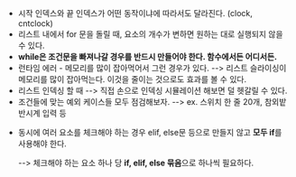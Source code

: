 * 시작 인덱스와 끝 인덱스가 어떤 동작이냐에 따라서도 달라진다. (clock, cntclock)
* 리스트 내에서 for 문을 돌릴 때, 요소의 개수가 변하면 원하는 대로 실행되지 않을 수 있다.
* <strong>while은 조건문을 빠져나갈 경우를 반드시 만들어야 한다. 함수에서든 어디서든.</strong>
* 런타임 에러 - 메모리를 많이 잡아먹어서 그런 경우가 있다.
  --> 리스트 슬라이싱이 메모리를 많이 잡아먹는다. 이것을 줄이는 것으로도 효과를 볼 수 있다.
* 리스트 인덱싱 할 때
  --> 직접 손으로 인덱싱 시뮬레이션 해보면 덜 헷갈릴 수 있다.
* 조건들에 맞는 예외 케이스들 모두 점검해보자.
  --> ex. 스위치 한 줄 20개, 참외밭 반시계 입력 등

- 동시에 여러 요소를 체크해야 하는 경우 elif, else문 등으로 만들지 않고 <strong>모두 if</strong>를 사용해야 한다.

  --> 체크해야 하는 요소 하나 당 <strong>if, elif, else 묶음</strong>으로 하나씩 필요하다.